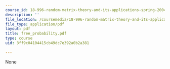 ```yaml
---
course_id: 18-996-random-matrix-theory-and-its-applications-spring-2004
description: ''
file_location: /coursemedia/18-996-random-matrix-theory-and-its-applications-spring-2004/3ff9c04104415cb49dc7e392a0b2a381_free_probability.pdf
file_type: application/pdf
layout: pdf
title: free_probability.pdf
type: course
uid: 3ff9c04104415cb49dc7e392a0b2a381

---
```

None
